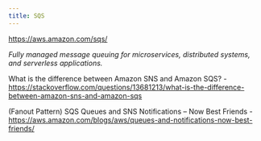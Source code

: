 ```yaml
---
title: SQS
---
```


https://aws.amazon.com/sqs/

_Fully managed message queuing for microservices, distributed systems, and serverless applications._

What is the difference between Amazon SNS and Amazon SQS? - https://stackoverflow.com/questions/13681213/what-is-the-difference-between-amazon-sns-and-amazon-sqs

(Fanout Pattern) SQS Queues and SNS Notifications – Now Best Friends - https://aws.amazon.com/blogs/aws/queues-and-notifications-now-best-friends/
